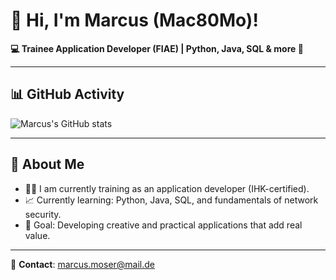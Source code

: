# 👋 Hi, I'm Marcus (Mac80Mo)!

**💻 Trainee Application Developer (FIAE) | Python, Java, SQL & more 🚀**

---

## 📊 GitHub Activity
![Marcus's GitHub stats](https://github-readme-stats.vercel.app/api?username=Mac80Mo&show_icons=true&theme=dark)

---

## 🌱 About Me
- 👨‍💻 I am currently training as an application developer (IHK-certified).
- 📈 Currently learning: Python, Java, SQL, and fundamentals of network security.
- 🚀 Goal: Developing creative and practical applications that add real value.

---

📧 **Contact**: marcus.moser@mail.de
